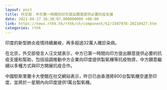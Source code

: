 ```yaml
---
layout: post
title: 外交部：中方第一時間向印方提出願意提供必要抗疫支援
date: 2021-04-27 16:30:07.000000000 +08:00
link: https://news.rthk.hk/rthk/ch/component/k2/1587978-20210427.htm
categories: rthk
---
```


印度的新型肺炎疫情持續嚴峻，再多超過32萬人確診染病。

在北京，外交部發言人汪文斌表示，中方已第一時間向印方提出願意提供必要的抗疫支援和幫助，包括協調推動中方企業向印度提供製氧機等抗疫物資，中方願意繼續以多種方式與印方開展抗疫合作。

中國駐斯里蘭卡大使館在社交網站表示，昨日已由香港將800台製氧機空運至印度，並將於一星期內向印度提供1萬台製氧機。
